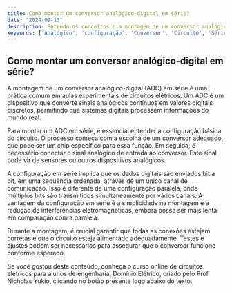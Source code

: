 ```yaml
---
title: Como montar um conversor analógico-digital em série?
date: "2024-09-13"
description: Entenda os conceitos e a montagem de um conversor analógico-digital em série.
keywords: ['Analógico', 'configuração', 'Conversor', 'Circuito', 'Série', 'montagem', 'lógico']
---
```


## Como montar um conversor analógico-digital em série?

A montagem de um conversor analógico-digital (ADC) em série é uma prática comum em aulas experimentais de circuitos elétricos. Um ADC é um dispositivo que converte sinais analógicos contínuos em valores digitais discretos, permitindo que sistemas digitais processem informações do mundo real.

Para montar um ADC em série, é essencial entender a configuração básica do circuito. O processo começa com a escolha de um conversor adequado, que pode ser um chip específico para essa função. Em seguida, é necessário conectar o sinal analógico de entrada ao conversor. Este sinal pode vir de sensores ou outros dispositivos analógicos.

A configuração em série implica que os dados digitais são enviados bit a bit, em uma sequência ordenada, através de um único canal de comunicação. Isso é diferente de uma configuração paralela, onde múltiplos bits são transmitidos simultaneamente por vários canais. A vantagem da configuração em série é a simplicidade na montagem e a redução de interferências eletromagnéticas, embora possa ser mais lenta em comparação com a paralela.

Durante a montagem, é crucial garantir que todas as conexões estejam corretas e que o circuito esteja alimentado adequadamente. Testes e ajustes podem ser necessários para assegurar que o conversor funcione conforme esperado.

Se você gostou deste conteúdo, conheça o curso online de circuitos elétricos para alunos de engenharia, Domínio Elétrico, criado pelo Prof. Nicholas Yukio, clicando no botão presente logo abaixo do texto.